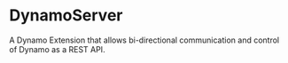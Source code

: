 # DynamoServer
A Dynamo Extension that allows bi-directional communication and control of Dynamo as a REST API.
